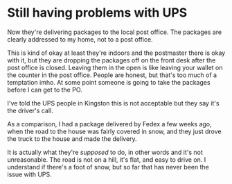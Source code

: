 # Still having problems with UPS
Now they're delivering packages to the local post office. The packages are clearly addressed to my home, not to a post office.

This is kind of okay at least they're indoors and the postmaster there is okay with it, but they are dropping the packages off on the front desk after the post office is closed. Leaving them in the open is like leaving your wallet on the counter in the post office. People are honest, but that's too much of a temptation imho. At some point someone is going to take the packages before I can get to the PO.

I've told the UPS people in Kingston this is not acceptable but they say it's the driver's call.

As a comparison, I had a package delivered by Fedex a few weeks ago, when the road to the house was fairly covered in snow, and they just drove the truck to the house and made the delivery.

It is actually what they're <i>supposed</i> to do, in other words and it's not unreasonable. The road is not on a hill, it's flat, and easy to drive on. I understand if there's a foot of snow, but so far that has never been the issue with UPS.

